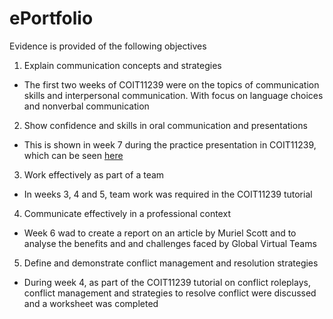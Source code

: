 # ePortfolio
Evidence is provided of the following objectives
1. Explain communication concepts and strategies
- The first two weeks of COIT11239 were on the topics of communication skills and interpersonal communication. With focus on language choices and nonverbal communication
2. Show confidence and skills in oral communication and presentations
 - This is shown in week 7 during the practice presentation in COIT11239, which can be seen [here](https://drive.google.com/file/d/1rjRzehTc6KJjPth90jd7h2z7tf0ov_Vb/view?usp=)
3. Work effectively as part of a team
- In weeks 3, 4 and 5, team work was required in the COIT11239 tutorial
4. Communicate effectively in a professional context
 - Week 6 wad to create a report on an article by Muriel Scott and to analyse the benefits and and challenges faced by Global Virtual Teams
 5. Define and demonstrate conflict management and resolution strategies
 - During week 4, as part of the COIT11239 tutorial on conflict roleplays, conflict management and strategies to resolve conflict were discussed and a worksheet was completed
